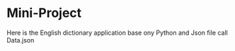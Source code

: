 # Mini-Project

Here is the English dictionary application base ony Python and Json file call Data.json
